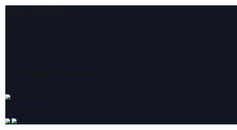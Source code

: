 <div style="background-color:#111622; width:100vw;">
 
 # Jorge Valdivia

### 👨🏻‍💻 &nbsp;About Me

🎓 &nbsp;Computer Science and Economics student

🤖 &nbsp;Currently working in Software Engineering at Microsoft
 
😄 &nbsp;Pronouns: He/Him
  
 ### 🛠 &nbsp;My Languages and Technologies

<p align="left">
  What I'm good at:
  <br /><br />
  <img alt="technologies" src="https://skillicons.dev/icons?i=python,react,nextjs,nodejs,express,docker,mysql,mongodb,angular,graphql,typescript,r,javascript,julia,elixir,csharp,cplusplus"/>
</p>

### 🤝🏻 &nbsp;Connect with Me
<p align="left">
<a href="https://www.linkedin.com/in/jorge-valdiviap/"><img src="https://img.shields.io/badge/-Jorge%20Valdivia-0077B5?style=flat-square&logo=Linkedin&logoColor=white"/></a>
<a href="mailto:a00831133@gmail.com"><img src="https://img.shields.io/badge/-a00831133@tec.mx-034fa0?style=flat-square&logo=Gmail&logoColor=white"/></a>
</p>
 
 
<div>

